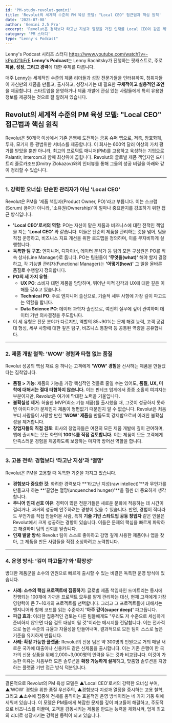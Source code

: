 ```yaml
---
id: 'PM-study-revolut-gemini'
title: 'Revolut의 세계적 수준의 PM 육성 모델: "Local CEO" 접근법과 핵심 원칙'
date: '2025-07-08'
author: 'Gemini 2.5 Pro'
excerpt: 'Revolut은 경력보다 타고난 지성과 열정을 가진 인재를 Local CEO와 같은 제품 책임자로 임명해 막강한 오너십을 부여합니다. 이들은 기능 축소를 감수하더라도 WOW를 주는 압도적 품질의 제품을 만드는 것을 최우선으로 하며, 창업자의 직접 검토를 통해 높은 기준을 유지합니다.'
category: 'PM 스터디'
type: "Lenny's Podcast"
---
```


Lenny's Podcast 시리즈 스터디
https://www.youtube.com/watch?v=-kPpd21bFrE
**Lenny's Podcast**는 Lenny Rachitsky가 진행하는 팟캐스트로, 주로 **제품, 성장, 그리고 경력**에 대한 주제를 다룹니다.

매주 Lenny는 세계적인 수준의 제품 리더들과 성장 전문가들을 인터뷰하여, 청취자들이 자신만의 제품을 만들고, 출시하고, 성장시키는 데 필요한 **구체적이고 실용적인 조언**을 제공합니다. 스타트업을 운영하거나 제품 개발에 관심 있는 사람들에게 특히 유용한 정보를 제공하는 것으로 잘 알려져 있습니다.


## Revolut의 세계적 수준의 PM 육성 모델: "Local CEO" 접근법과 핵심 원칙

Revolut은 50개국 이상에서 기존 은행에 도전하는 금융 슈퍼 앱으로, 저축, 암호화폐, 투자, 모기지 등 광범위한 서비스를 제공합니다. 이 회사는 600억 달러 이상의 가치 평가를 받았을 뿐만 아니라, 최고의 프로덕트 매니저(PM)를 고용하고 육성하는 기업으로 Palantir, Intercom과 함께 최상위에 꼽힙니다. Revolut의 글로벌 제품 책임자인 드미트리 즐로카조프(Dmitry Zlokazov)와의 인터뷰를 통해 그들의 성공 비결을 아래와 같이 정리할 수 있습니다.

***

### 1. 강력한 오너십: 단순한 관리자가 아닌 'Local CEO'

Revolut은 PM을 '제품 책임자(Product Owner, PO)'라고 부릅니다. 이는 스크럼(Scrum) 용어가 아니라, '소유권(Ownership)'이 얼마나 중요한지를 강조하기 위한 접근 방식입니다.

* **'Local CEO'로서의 역할**: PO는 자신이 맡은 제품과 비즈니스에 대한 전적인 책임을 지는 **'Local CEO'** 와 같습니다. 이들은 단순히 제품을 관리하는 것을 넘어, 팀을 직접 운영하고, 비즈니스 지표 개선을 위한 로드맵을 정의하며, 이를 무자비하게 실행합니다.
* **독특한 팀 구조**: 엔지니어, 디자이너, 데이터 분석가 등 팀의 모든 구성원은 PO를 직속 상사(Line Manager)로 둡니다. PO는 팀원들이 **'무엇을(what)'** 해야 할지 결정하고, 각 기능별 관리자(Functional Manager)는 **'어떻게(how)'** 그 일을 올바른 품질로 수행할지 정의합니다.
* **PO의 세 가지 유형**:
    * **UX PO**: 소비자 대면 제품을 담당하며, 뛰어난 미적 감각과 UX에 대한 깊은 이해를 갖추고 있습니다.
    * **Technical PO**: 주로 엔지니어 출신으로, 기술적 세부 사항에 가장 깊이 파고드는 역할을 합니다.
    * **Data Science PO**: 데이터 과학자 출신으로, 여전히 실무에 깊이 관여하며 데이터 기반 의사결정을 주도합니다.
* 이 세 유형은 전문 분야가 다르지만, 역할의 85~90%는 문제 해결 능력, 고객 공감대 형성, 세부 사항에 대한 깊은 탐구, 비즈니스 통찰력 등 공통된 역량을 공유합니다.

***

### 2. 제품 개발 철학: 'WOW' 경험과 타협 없는 품질

Revolut 성공의 핵심 재료 중 하나는 고객에게 **'WOW' 경험**을 선사하는 제품을 만들겠다는 집착입니다.

* **품질 > 기능**: 제품의 기능을 가장 핵심적인 것들로 줄일 수는 있어도, **품질, UX, 미학에 대해서는 절대 타협하지 않습니다.** 이는 핀테크 업계에서 종종 소홀히 여겨지는 부분이지만, Revolut은 여기에 막대한 노력을 기울입니다.
* **불확실성 제거**: 허술한 MVP(최소 기능 제품)를 출시했을 때, 그것이 성공하지 못하면 아이디어가 문제인지 제품이 형편없기 때문인지 알 수 없습니다. Revolut은 처음부터 사람들이 사랑할 만한 **'WOW' 제품**을 만들도록 강제함으로써 이러한 불확실성을 제거합니다.
* **창업자들의 직접 검토**: 회사의 창업자들은 여전히 모든 제품 개발에 깊이 관여하며, 앱에 출시되는 모든 화면의 **100%를 직접 검토합니다.** 이는 제품이 모든 고객에게 만족스러운 경험을 제공하도록 보장하는 마지막 방어선 역할을 합니다.

***

### 3. 고용 전략: 경험보다 '타고난 지성'과 '열망'

Revolut은 PM을 고용할 때 독특한 기준을 가지고 있습니다.

* **경험보다 중요한 것**: 화려한 경력보다 **'타고난 지성(raw intellect)'**과 무언가를 만들고자 하는 **'끝없는 열망(unquenched hunger)'**을 훨씬 더 중요하게 생각합니다.
* **주니어 인재 선호 이유**: 경력이 많은 전문가들은 새로운 문화에 적응하는 데 시간이 걸리거나, 과거의 성공에 안주하려는 경향이 있을 수 있습니다. 반면, 경험이 적더라도 무언가를 직접 만들어본 사람, 특히 **기술 기반 스타트업 공동 창업자** 같은 인물은 Revolut에서 크게 성공하는 경향이 있습니다. 이들은 문제의 핵심을 빠르게 파악하고 해결하며 팀의 신뢰를 얻습니다.
* **인재 발굴 방식**: Revolut 팀이 스스로 좋아하고 감명 깊게 사용한 제품이나 앱을 찾아, 그 제품을 만든 사람들을 직접 소싱하려고 노력합니다.

***

### 4. 운영 방식: '깊이 파고들기'와 '확장성'

방대한 제품군을 소수의 인원으로 빠르게 출시할 수 있는 비결은 독특한 운영 방식에 있습니다.

* **사례: 소수의 핵심 프로젝트에 집중하기**: 글로벌 제품 책임자인 드미트리는 동시에 진행되는 100개에 가까운 프로젝트 모두를 얕게 관리하는 대신, 현재 고객에게 가장 영향력이 큰 7~10개의 프로젝트를 선택합니다. 그리고 그 프로젝트들에 대해서는 엔지니어와 함께 코드를 읽는 수준까지 **'아주 깊이(super deep)'** 파고듭니다.
* **파급 효과**: 이러한 집중적인 검토는 다른 팀들에게도 "우리도 저 수준으로 세심하게 준비하지 않으면 다음 검토 대상이 될 것"이라는 메시지를 전달합니다. 이는 전사적으로 높은 수준의 규율과 자율성을 만들어내며, 결과적으로 모든 팀이 스스로 높은 기준을 유지하게 만듭니다.
* **사례: 확장 가능한 플랫폼**: Revolut의 신용 팀은 약 300명의 인원으로 거의 매달 새로운 국가에 대출이나 신용카드 같은 신제품을 출시합니다. 이는 기존 은행이 한 국가의 신용 상품을 위해 2,000~3,000명의 인력을 두는 것과 비교됩니다. 이것이 가능한 이유는 처음부터 모든 솔루션을 **확장 가능하게 설계**하고, 맞춤형 솔루션을 지양하는 플랫폼 기반 접근 방식 덕분입니다.

***

결론적으로 Revolut의 PM 육성 모델은 ▲'Local CEO'로서의 강력한 오너십 부여, ▲'WOW' 경험을 위한 품질 우선주의, ▲경험보다 지성과 열정을 중시하는 고용 철학, 그리고 ▲소수에 집중해 전체를 움직이는 효율적인 운영 방식이라는 네 가지 기둥 위에 세워져 있습니다. 이 모델은 PM들에게 복잡한 문제를 깊이 파고들어 해결하고, 주도적으로 비즈니스를 이끌며, 고객을 감동시키는 제품을 만드는 능력을 체화시켜, 업계 최고의 리더로 성장시키는 강력한 동력이 되고 있습니다.